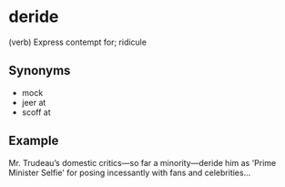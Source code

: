 # deride

(verb) Express contempt for; ridicule

## Synonyms

+ mock
+ jeer at
+ scoff at

## Example

Mr. Trudeau’s domestic critics—so far a minority—deride him as 'Prime Minister Selfie' for posing incessantly with fans and celebrities...
